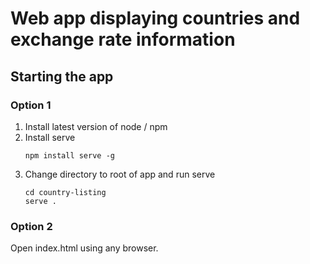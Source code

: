 # Web app displaying countries and exchange rate information

## Starting the app

### Option 1
1. Install latest version of node / npm
2. Install serve
    ```
    npm install serve -g
    ```
3. Change directory to root of app and run serve
    ```
    cd country-listing
    serve .
    ```

### Option 2
Open index.html using any browser.
